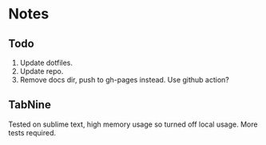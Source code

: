 # Notes

## Todo

1. Update dotfiles.
2. Update repo.
3. Remove docs dir, push to gh-pages instead. Use github action?

## TabNine

Tested on sublime text, high memory usage so turned off local usage.
More tests required.
